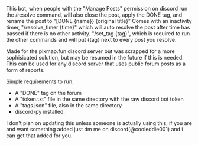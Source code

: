 This bot, when people with the "Manage Posts" permission on discord run the /resolve command, will also close the post, apply the DONE tag, and rename the post to "[DONE {name}} {original title}"
Comes with an inactivity timer, "/resolve_timer {time}" which will auto resolve the post after time has passed if there is no other activity.
"/set_tag {tag}", which is required to run the other commands and will put {tag} next to every post you resolve.

Made for the pixmap.fun discord server but was scrapped for a more sophisicated solution, but may be resumed in the future if this is needed.
This can be used for any discord server that uses public forum posts as a form of reports.

Simple requirements to run:
- A "DONE" tag on the forum
- A "token.txt" file in the same directory with the raw discord bot token
- A "tags.json" file, also in the same directory
- discord-py installed.

I don't plan on updating this unless someone is actually using this, if you are and want something added just dm me on discord(@cooleddie001) and i can get that added for you.
